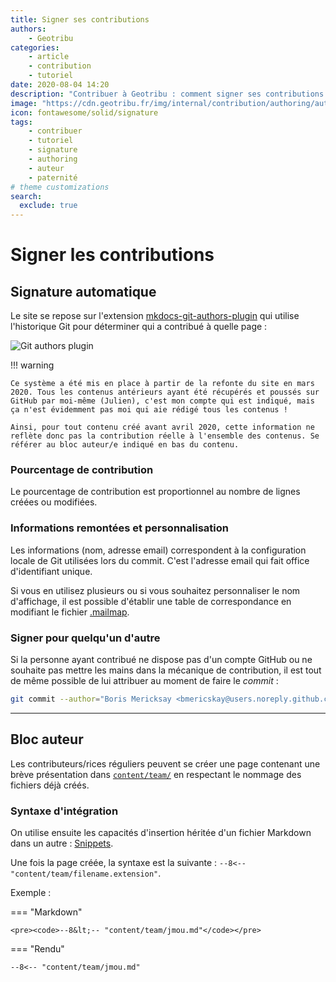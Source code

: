 ```yaml
---
title: Signer ses contributions
authors:
    - Geotribu
categories:
    - article
    - contribution
    - tutoriel
date: 2020-08-04 14:20
description: "Contribuer à Geotribu : comment signer ses contributions au site."
image: "https://cdn.geotribu.fr/img/internal/contribution/authoring/auto_from_git_log.png"
icon: fontawesome/solid/signature
tags:
    - contribuer
    - tutoriel
    - signature
    - authoring
    - auteur
    - paternité
# theme customizations
search:
  exclude: true
---
```


<!-- markdownlint-disable MD046 -->

# Signer les contributions

## Signature automatique

Le site se repose sur l'extension [mkdocs-git-authors-plugin](https://github.com/timvink/mkdocs-git-authors-plugin) qui utilise l'historique Git pour déterminer qui a contribué à quelle page :

![Git authors plugin](https://cdn.geotribu.fr/img/internal/contribution/authoring/auto_from_git_log.png "Exemple de la liste des personnes ayant contribué à une page")

!!! warning

    Ce système a été mis en place à partir de la refonte du site en mars 2020. Tous les contenus antérieurs ayant été récupérés et poussés sur GitHub par moi-même (Julien), c'est mon compte qui est indiqué, mais ça n'est évidemment pas moi qui aie rédigé tous les contenus !

    Ainsi, pour tout contenu créé avant avril 2020, cette information ne reflète donc pas la contribution réelle à l'ensemble des contenus. Se référer au bloc auteur/e indiqué en bas du contenu.

### Pourcentage de contribution

Le pourcentage de contribution est proportionnel au nombre de lignes créées ou modifiées.

### Informations remontées et personnalisation

Les informations (nom, adresse email) correspondent à la configuration locale de Git utilisées lors du commit. C'est l'adresse email qui fait office d'identifiant unique.

Si vous en utilisez plusieurs ou si vous souhaitez personnaliser le nom d'affichage, il est possible d'établir une table de correspondance en modifiant le fichier [.mailmap](https://github.com/geotribu/website/blob/master/.mailmap).

### Signer pour quelqu'un d'autre

Si la personne ayant contribué ne dispose pas d'un compte GitHub ou ne souhaite pas mettre les mains dans la mécanique de contribution, il est tout de même possible de lui attribuer au moment de faire le _commit_ :

```bash
git commit --author="Boris Mericksay <bmericskay@users.noreply.github.com>"
```

----

## Bloc auteur

Les contributeurs/rices réguliers peuvent se créer une page contenant une brève présentation dans [`content/team/`](https://github.com/geotribu/website/new/master/content/team) en respectant le nommage des fichiers déjà créés.

### Syntaxe d'intégration

On utilise ensuite les capacités d'insertion héritée d'un fichier Markdown dans un autre : [Snippets](https://facelessuser.github.io/pymdown-extensions/extensions/snippets/).

Une fois la page créée, la syntaxe est la suivante : `--8<-- "content/team/filename.extension"`.

Exemple :

=== "Markdown"

    <pre><code>--8&lt;-- "content/team/jmou.md"</code></pre>

=== "Rendu"

    --8<-- "content/team/jmou.md"
